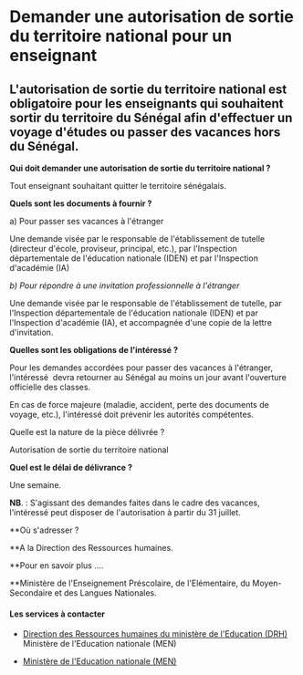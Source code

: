 # Demander une autorisation de sortie du territoire national pour un enseignant

L'autorisation de sortie du territoire national est obligatoire pour les enseignants qui souhaitent sortir du territoire du Sénégal afin d'effectuer un voyage d'études ou passer des vacances hors du Sénégal.
---------------------------------------------------------------------------------------------------------------------------------------------------------------------------------------------------------------

**Qui doit demander une autorisation de sortie du territoire national ?**

Tout enseignant souhaitant quitter le territoire sénégalais.

**Quels sont les documents à fournir ?**

a) Pour passer ses vacances à l'étranger

Une demande visée par le responsable de l'établissement de tutelle (directeur d'école, proviseur, principal, etc.), par l'Inspection départementale de l'éducation nationale (IDEN) et par l'Inspection d'académie (IA)  
  
_b) Pour répondre à une invitation professionnelle à l'étranger_

Une demande visée par le responsable de l'établissement de tutelle, par l'Inspection départementale de l'éducation nationale (IDEN) et par l'Inspection d'académie (IA), et accompagnée d'une copie de la lettre d'invitation.

**Quelles sont les obligations de l'intéressé ?**

Pour les demandes accordées pour passer des vacances à l'étranger, l'intéressé  devra retourner au Sénégal au moins un jour avant l'ouverture officielle des classes.  

En cas de force majeure (maladie, accident, perte des documents de voyage, etc.), l'intéressé doit prévenir les autorités compétentes.

Quelle est la nature de la pièce délivrée ?

Autorisation de sortie du territoire national

**Quel est le délai de délivrance ?**

Une semaine.  
  
**NB**. : S'agissant des demandes faites dans le cadre des vacances,  l'intéressé peut disposer de l'autorisation à partir du 31 juillet.

  
**Où s'adresser ?  
  
**A la Direction des Ressources humaines.  
  
**Pour en savoir plus ....  
  
**Ministère de l'Enseignement Préscolaire, de l'Elémentaire, du Moyen-Secondaire et des Langues Nationales.

#### Les services à contacter

*   [Direction des Ressources humaines du ministère de l'Education (DRH)](../../../services/direction-des-ressources-humaines-du-ministere-de-leducation-drh.md) Ministère de l'Education nationale (MEN)  
    
*   [Ministère de l'Education nationale (MEN)](../../../services/ministere-de-leducation-nationale-men.md)